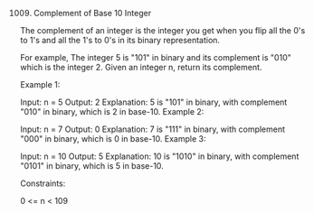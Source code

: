 1009. Complement of Base 10 Integer

The complement of an integer is the integer you get when you flip all the 0's to 1's and all the 1's to 0's in its binary representation.

For example, The integer 5 is "101" in binary and its complement is "010" which is the integer 2.
Given an integer n, return its complement.

 

Example 1:

Input: n = 5
Output: 2
Explanation: 5 is "101" in binary, with complement "010" in binary, which is 2 in base-10.
Example 2:

Input: n = 7
Output: 0
Explanation: 7 is "111" in binary, with complement "000" in binary, which is 0 in base-10.
Example 3:

Input: n = 10
Output: 5
Explanation: 10 is "1010" in binary, with complement "0101" in binary, which is 5 in base-10.
 

Constraints:

0 <= n < 109